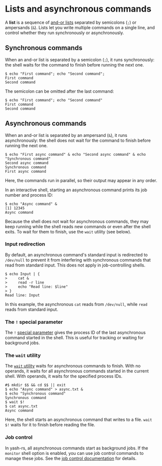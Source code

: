 # Lists and asynchronous commands

A **list** is a sequence of [and-or lists](exit_status.md#and-or-lists) separated by semicolons (`;`) or ampersands (`&`). Lists let you write multiple commands on a single line, and control whether they run synchronously or asynchronously.

## Synchronous commands

When an and-or list is separated by a semicolon (`;`), it runs synchronously: the shell waits for the command to finish before running the next one.

```shell
$ echo "First command"; echo "Second command";
First command
Second command
```

The semicolon can be omitted after the last command:

```shell
$ echo "First command"; echo "Second command"
First command
Second command
```

## Asynchronous commands

When an and-or list is separated by an ampersand (`&`), it runs asynchronously: the shell does not wait for the command to finish before running the next one.

```shell,no_run
$ echo "First async command" & echo "Second async command" & echo "Synchronous command"
Second async command
Synchronous command
First async command
```

Here, the commands run in parallel, so their output may appear in any order.

In an interactive shell, starting an asynchronous command prints its job number and process ID:

```shell,no_run
$ echo "Async command" &
[1] 12345
Async command
```

Because the shell does not wait for asynchronous commands, they may keep running while the shell reads new commands or even after the shell exits. To wait for them to finish, use the `wait` utility (see below).

### Input redirection

By default, an asynchronous command's standard input is redirected to `/dev/null` to prevent it from interfering with synchronous commands that read from standard input. This does not apply in job-controlling shells.

```shell
$ echo Input | {
>     cat &
>     read -r line
>     echo "Read line: $line"
> }
Read line: Input
```

In this example, the asynchronous `cat` reads from `/dev/null`, while `read` reads from standard input.

### The `!` special parameter

The `!` [special parameter](../parameters/special.md) gives the process ID of the last asynchronous command started in the shell. This is useful for tracking or waiting for background jobs.

### The `wait` utility

The [`wait` utility](../../builtins/wait.md) waits for asynchronous commands to finish. With no operands, it waits for all asynchronous commands started in the current shell. With operands, it waits for the specified process IDs.

```shell,hidelines=#
#$ mkdir $$ && cd $$ || exit
$ echo "Async command" > async.txt &
$ echo "Synchronous command"
Synchronous command
$ wait $!
$ cat async.txt
Async command
```

Here, the shell starts an asynchronous command that writes to a file. `wait $!` waits for it to finish before reading the file.

### Job control

In yash-rs, all asynchronous commands start as background jobs. If the `monitor` shell option is enabled, you can use job control commands to manage these jobs. See the [job control documentation](../../interactive/job_control.md) for details.
